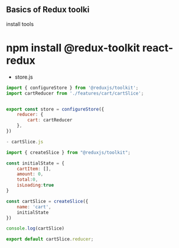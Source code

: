 ## Basics of Redux toolki ##

install tools 

<!-- // npm install @redux-toolkit react-redux // -->
# npm install @redux-toolkit react-redux 

- store.js

```js 
import { configureStore } from '@reduxjs/toolkit';
import cartReducer from './features/cart/cartSlice';


export const store = configureStore({
    reducer: {
        cart: cartReducer
    },
})

- cartSlice.js

import { createSlice } from "@reduxjs/toolkit";

const initialState = {
    cartItem: [],
    amount: 0,
    total:0,
    isLoading:true
}

const cartSlice = createSlice({
    name: 'cart',
    initialState
})

console.log(cartSlice)

export default cartSlice.reducer;
```
